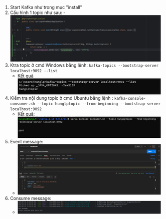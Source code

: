 1. Start Kafka như trong mục "install"
2. Cấu hình 1 topic như sau:
    -![img_1.png](images_readme/img_1.png)
3. Ktra topic ở cmd Windows bằng lệnh: `kafka-topics --bootstrap-server localhost:9092 --list`
    - Kết quả
   ![img_2.png](images_readme/img_2.png)
4. Kiểm tra nội dung topic ở cmd Ubuntu bằng lệnh : ``kafka-console-consumer.sh --topic hunglptopic --from-beginning --bootstrap-server localhost:9092``
    - Kết quả:
   ![img_3.png](images_readme/img_3.png)
5. Event message:
    - ![img_4.png](images_readme/img_4.png)
6. Consume message:
    - ![img_5.png](images_readme/img_5.png)
